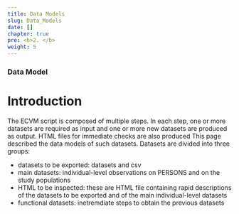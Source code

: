 ```yaml
---
title: Data Models
slug: Data_Models
date: []
chapter: true
pre: <b>2. </b>
weight: 5
---
```


### Data Model

# Introduction

The ECVM script is composed of multiple steps. In each step, one or more datasets are required as input and one or more new datasets are produced as output. HTML files for immediate checks are also produced This page described the data models of such datasets. Datasets are divided into three groups:

* datasets to be exported: datasets and csv
* main datasets: individual-level observations on PERSONS and on the study populations
* HTML to be inspected: these are HTML file containing rapid descriptions of the datasets to be
exported and of the main individual-level datasets
* functional datasets: inetremdiate steps to obtain the previous datasets

